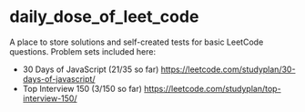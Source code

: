 # daily_dose_of_leet_code

A place to store solutions and self-created tests for basic LeetCode questions. Problem sets included here:
- 30 Days of JavaScript (21/35 so far) https://leetcode.com/studyplan/30-days-of-javascript/
- Top Interview 150 (3/150 so far) https://leetcode.com/studyplan/top-interview-150/